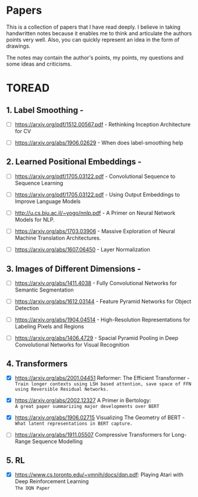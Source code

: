# Papers
This is a collection of papers that I have read deeply. I believe in taking handwritten notes because it enables me to think and articulate the authors points very well. Also, you can quickly represent an idea in the form of drawings.

The notes may contain the author's points, my points, my questions and some ideas and criticisms.

# TOREAD

## 1. Label Smoothing - 
- [ ]  https://arxiv.org/pdf/1512.00567.pdf - Rethinking Inception Architecture for CV 

- [ ] https://arxiv.org/abs/1906.02629 - When does label-smoothing help


## 2. Learned Positional Embeddings -
- [ ] https://arxiv.org/pdf/1705.03122.pdf - Convolutional Sequence to Sequence Learning
- [ ] https://arxiv.org/pdf/1705.03122.pdf - Using Output Embeddings to Improve Language Models
- [ ] http://u.cs.biu.ac.il/~yogo/nnlp.pdf - A Primer on Neural Network Models for NLP.
- [ ] https://arxiv.org/abs/1703.03906 - Massive Exploration of Neural Machine Translation Architectures.
- [ ] https://arxiv.org/abs/1607.06450 - Layer Normalization


## 3. Images of Different Dimensions - 
- [ ] https://arxiv.org/abs/1411.4038 - Fully Convolutional Networks for Semantic Segmentation 

- [ ] https://arxiv.org/abs/1612.03144 - Feature Pyramid Networks for Object Detection

- [ ] https://arxiv.org/abs/1904.04514 - High-Resolution Representations for Labeling Pixels and Regions

- [ ] https://arxiv.org/abs/1406.4729 - Spacial Pyramid Pooling in Deep Convolutional Networks for Visual Recognition


## 4. Transformers 
- [x] https://arxiv.org/abs/2001.04451 Reformer: The Efficient Transformer -   
`Train longer contexts using LSH based attention, save space of FFN using Reversible Residual Networks.`

- [x] https://arxiv.org/abs/2002.12327 A Primer in Bertology:  
`A great paper summarizing major developments over BERT`

- [x] https://arxiv.org/abs/1906.02715 Visualizing The Geometry of BERT -  
`What latent representations in BERT capture.`

- [ ] https://arxiv.org/abs/1911.05507 Compressive Transformers for Long-Range Sequence Modelling



## 5. RL
- [x] https://www.cs.toronto.edu/~vmnih/docs/dqn.pdf: Playing Atari with Deep Reinforcement Learning   
`The DQN Paper`
